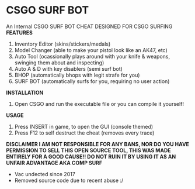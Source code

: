 # CSGO SURF BOT
An Internal CSGO SURF BOT CHEAT DESIGNED FOR CSGO SURFING
**FEATURES**
1. Inventory Editor (skins/stickers/medals)
2. Model Changer (able to make your pistol look like an AK47, etc)
3. Auto Tool (ocassionally plays around with your knife & weapons, swinging them about and inspecting)
4. Auto A & D with key disablers (semi surf bot)
5. BHOP (automatically bhops with legit strafe for you)
6. SURF BOT (automatically surfs for you, requiring no user action)

**INSTALLATION**
1. Open CSGO and run the executable file
or you can compile it yourself!

**USAGE**
1. Press INSERT in game, to open the GUI (console themed)
2. Press F12 to self destruct the cheat (removes every trace)

**DISCLAIMER
I AM NOT RESPONSIBLE FOR ANY BANS, NOR DO YOU HAVE PERMISSION TO SELL THIS OPEN SOURCE TOOL, THIS WAS MADE ENTIRELY FOR A GOOD CAUSE!! DO NOT RUIN IT BY USING IT AS AN UNFAIR ADVANTAGE AKA COMP SURF**

- Vac undected since 2017
- Removed source code due to recent abuse :/

